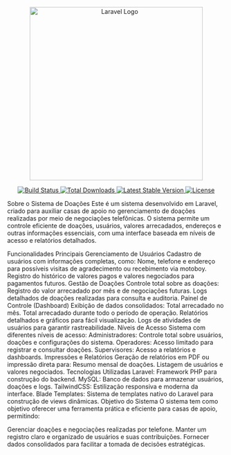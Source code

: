 <p align="center"> <a href="https://laravel.com" target="_blank"> <img src="https://raw.githubusercontent.com/laravel/art/master/logo-lockup/5%20SVG/2%20CMYK/1%20Full%20Color/laravel-logolockup-cmyk-red.svg" width="400" alt="Laravel Logo"> </a> </p> <p align="center"> <a href="https://github.com/laravel/framework/actions"> <img src="https://github.com/laravel/framework/workflows/tests/badge.svg" alt="Build Status"> </a> <a href="https://packagist.org/packages/laravel/framework"> <img src="https://img.shields.io/packagist/dt/laravel/framework" alt="Total Downloads"> </a> <a href="https://packagist.org/packages/laravel/framework"> <img src="https://img.shields.io/packagist/v/laravel/framework" alt="Latest Stable Version"> </a> <a href="https://packagist.org/packages/laravel/framework"> <img src="https://img.shields.io/packagist/l/laravel/framework" alt="License"> </a> </p>
Sobre o Sistema de Doações
Este é um sistema desenvolvido em Laravel, criado para auxiliar casas de apoio no gerenciamento de doações realizadas por meio de negociações telefônicas. O sistema permite um controle eficiente de doações, usuários, valores arrecadados, endereços e outras informações essenciais, com uma interface baseada em níveis de acesso e relatórios detalhados.

Funcionalidades Principais
Gerenciamento de Usuários
Cadastro de usuários com informações completas, como:
Nome, telefone e endereço para possíveis visitas de agradecimento ou recebimento via motoboy.
Registro do histórico de valores pagos e valores negociados para pagamentos futuros.
Gestão de Doações
Controle total sobre as doações:
Registro do valor arrecadado por mês e de negociações futuras.
Logs detalhados de doações realizadas para consulta e auditoria.
Painel de Controle (Dashboard)
Exibição de dados consolidados:
Total arrecadado no mês.
Total arrecadado durante todo o período de operação.
Relatórios detalhados e gráficos para fácil visualização.
Logs de atividades de usuários para garantir rastreabilidade.
Níveis de Acesso
Sistema com diferentes níveis de acesso:
Administradores: Controle total sobre usuários, doações e configurações do sistema.
Operadores: Acesso limitado para registrar e consultar doações.
Supervisores: Acesso a relatórios e dashboards.
Impressões e Relatórios
Geração de relatórios em PDF ou impressão direta para:
Resumo mensal de doações.
Listagem de usuários e valores negociados.
Tecnologias Utilizadas
Laravel: Framework PHP para construção do backend.
MySQL: Banco de dados para armazenar usuários, doações e logs.
TailwindCSS: Estilização responsiva e moderna da interface.
Blade Templates: Sistema de templates nativo do Laravel para construção de views dinâmicas.
Objetivo do Sistema
O sistema tem como objetivo oferecer uma ferramenta prática e eficiente para casas de apoio, permitindo:

Gerenciar doações e negociações realizadas por telefone.
Manter um registro claro e organizado de usuários e suas contribuições.
Fornecer dados consolidados para facilitar a tomada de decisões estratégicas.
